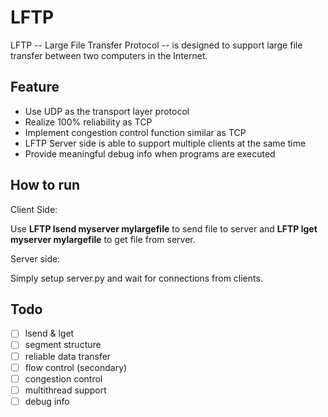 # LFTP

LFTP -- Large File Transfer Protocol -- is designed to support large file transfer between two computers in the Internet.

## Feature

- Use UDP as the transport layer protocol 
- Realize 100% reliability as TCP
- Implement congestion control function similar as TCP
- LFTP Server side is able to support multiple clients at the same time
- Provide meaningful debug info when programs are executed

## How to run

Client Side:

Use **LFTP lsend myserver mylargefile** to send file to server and **LFTP lget myserver mylargefile** to get file from server.

Server side:

Simply setup server.py and wait for connections from clients.

## Todo

- [ ] lsend & lget
- [ ] segment structure
- [ ] reliable data transfer
- [ ] flow control (secondary)
- [ ] congestion control
- [ ] multithread support
- [ ] debug info